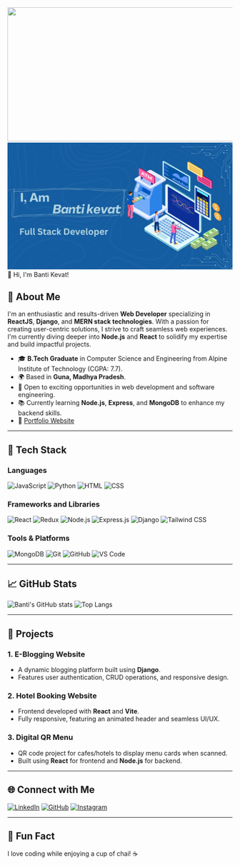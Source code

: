 <img src="https://media.istockphoto.com/id/1137735902/vector/software-development-programming-laptop.jpg?s=612x612&w=0&k=20&c=0JmLIfnuHrmkJRhfjVq3ZSqpvqFuAVQ9-k93Su9nGTk=" height="300px" width="1200px">
<img src="Blue%20Illustrative%20Investment%20Blog%20Banner.jpg"
![Welcome Banner](https://github.com/Bantikevat769/Bantikevat769/blob/main/Blue%20Illustrative%20Investment%20Blog%20Banner.jpg)



# 👋 Hi, I'm Banti Kevat!

## 🌟 About Me

I'm an enthusiastic and results-driven **Web Developer** specializing in **ReactJS**, **Django**, and **MERN stack technologies**. With a passion for creating user-centric solutions, I strive to craft seamless web experiences. I'm currently diving deeper into **Node.js** and **React** to solidify my expertise and build impactful projects.

- 🎓 **B.Tech Graduate** in Computer Science and Engineering from Alpine Institute of Technology (CGPA: 7.7).
- 🌍 Based in **Guna, Madhya Pradesh**.
- 💼 Open to exciting opportunities in web development and software engineering.
- 📚 Currently learning **Node.js**, **Express**, and **MongoDB** to enhance my backend skills.
- 🔗 [Portfolio Website](https://your-portfolio-link.com)

---

## 🚀 Tech Stack

### **Languages**
![JavaScript](https://img.shields.io/badge/-JavaScript-F7DF1E?style=for-the-badge&logo=javascript&logoColor=black)
![Python](https://img.shields.io/badge/-Python-3776AB?style=for-the-badge&logo=python&logoColor=white)
![HTML](https://img.shields.io/badge/-HTML5-E34F26?style=for-the-badge&logo=html5&logoColor=white)
![CSS](https://img.shields.io/badge/-CSS3-1572B6?style=for-the-badge&logo=css3&logoColor=white)

### **Frameworks and Libraries**
![React](https://img.shields.io/badge/-React-61DAFB?style=for-the-badge&logo=react&logoColor=black)
![Redux](https://img.shields.io/badge/-Redux-764ABC?style=for-the-badge&logo=redux&logoColor=white)
![Node.js](https://img.shields.io/badge/-Node.js-339933?style=for-the-badge&logo=node.js&logoColor=white)
![Express.js](https://img.shields.io/badge/-Express.js-000000?style=for-the-badge&logo=express&logoColor=white)
![Django](https://img.shields.io/badge/-Django-092E20?style=for-the-badge&logo=django&logoColor=white)
![Tailwind CSS](https://img.shields.io/badge/-Tailwind%20CSS-06B6D4?style=for-the-badge&logo=tailwind-css&logoColor=white)

### **Tools & Platforms**
![MongoDB](https://img.shields.io/badge/-MongoDB-47A248?style=for-the-badge&logo=mongodb&logoColor=white)
![Git](https://img.shields.io/badge/-Git-F05032?style=for-the-badge&logo=git&logoColor=white)
![GitHub](https://img.shields.io/badge/-GitHub-181717?style=for-the-badge&logo=github&logoColor=white)
![VS Code](https://img.shields.io/badge/-VS%20Code-007ACC?style=for-the-badge&logo=visual-studio-code&logoColor=white)

---

## 📈 GitHub Stats

![Banti's GitHub stats](https://github-readme-stats.vercel.app/api?username=Bantikevat769&show_icons=true&theme=radical)
![Top Langs](https://github-readme-stats.vercel.app/api/top-langs/?username=Bantikevat769&layout=compact&theme=radical)

---

## 💼 Projects

### **1. E-Blogging Website**
- A dynamic blogging platform built using **Django**.
- Features user authentication, CRUD operations, and responsive design.

### **2. Hotel Booking Website**
- Frontend developed with **React** and **Vite**.
- Fully responsive, featuring an animated header and seamless UI/UX.

### **3. Digital QR Menu**
- QR code project for cafes/hotels to display menu cards when scanned.
- Built using **React** for frontend and **Node.js** for backend.

---

## 🌐 Connect with Me

[![LinkedIn](https://img.shields.io/badge/-LinkedIn-0077B5?style=for-the-badge&logo=linkedin&logoColor=white)](https://www.linkedin.com/in/banti-kevat-4228b719a/)
[![GitHub](https://img.shields.io/badge/-GitHub-181717?style=for-the-badge&logo=github&logoColor=white)](https://github.com/Bantikevat769)
[![Instagram](https://img.shields.io/badge/-Instagram-E4405F?style=for-the-badge&logo=instagram&logoColor=white)](https://instagram.com/your_instagram_link)

---

## 🤔 Fun Fact

I love coding while enjoying a cup of chai! ☕
